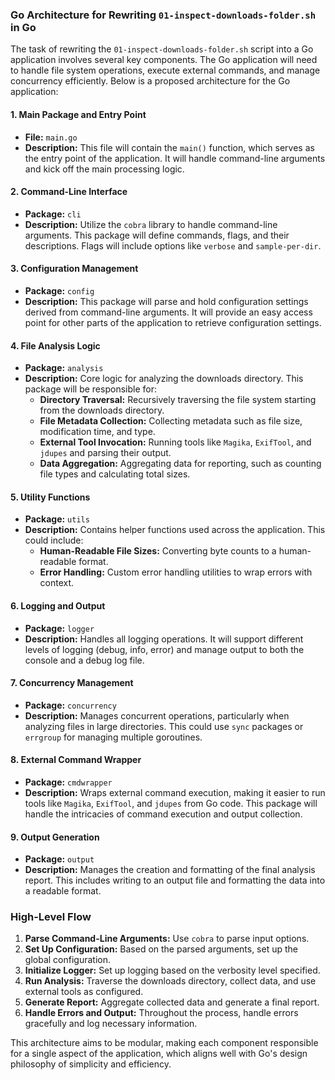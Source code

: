 ### Go Architecture for Rewriting `01-inspect-downloads-folder.sh` in Go

The task of rewriting the `01-inspect-downloads-folder.sh` script into a Go application involves several key components. The Go application will need to handle file system operations, execute external commands, and manage concurrency efficiently. Below is a proposed architecture for the Go application:

#### 1. **Main Package and Entry Point**
- **File:** `main.go`
- **Description:** This file will contain the `main()` function, which serves as the entry point of the application. It will handle command-line arguments and kick off the main processing logic.

#### 2. **Command-Line Interface**
- **Package:** `cli`
- **Description:** Utilize the `cobra` library to handle command-line arguments. This package will define commands, flags, and their descriptions. Flags will include options like `verbose` and `sample-per-dir`.

#### 3. **Configuration Management**
- **Package:** `config`
- **Description:** This package will parse and hold configuration settings derived from command-line arguments. It will provide an easy access point for other parts of the application to retrieve configuration settings.

#### 4. **File Analysis Logic**
- **Package:** `analysis`
- **Description:** Core logic for analyzing the downloads directory. This package will be responsible for:
  - **Directory Traversal:** Recursively traversing the file system starting from the downloads directory.
  - **File Metadata Collection:** Collecting metadata such as file size, modification time, and type.
  - **External Tool Invocation:** Running tools like `Magika`, `ExifTool`, and `jdupes` and parsing their output.
  - **Data Aggregation:** Aggregating data for reporting, such as counting file types and calculating total sizes.

#### 5. **Utility Functions**
- **Package:** `utils`
- **Description:** Contains helper functions used across the application. This could include:
  - **Human-Readable File Sizes:** Converting byte counts to a human-readable format.
  - **Error Handling:** Custom error handling utilities to wrap errors with context.

#### 6. **Logging and Output**
- **Package:** `logger`
- **Description:** Handles all logging operations. It will support different levels of logging (debug, info, error) and manage output to both the console and a debug log file.

#### 7. **Concurrency Management**
- **Package:** `concurrency`
- **Description:** Manages concurrent operations, particularly when analyzing files in large directories. This could use `sync` packages or `errgroup` for managing multiple goroutines.

#### 8. **External Command Wrapper**
- **Package:** `cmdwrapper`
- **Description:** Wraps external command execution, making it easier to run tools like `Magika`, `ExifTool`, and `jdupes` from Go code. This package will handle the intricacies of command execution and output collection.

#### 9. **Output Generation**
- **Package:** `output`
- **Description:** Manages the creation and formatting of the final analysis report. This includes writing to an output file and formatting the data into a readable format.

### High-Level Flow
1. **Parse Command-Line Arguments:** Use `cobra` to parse input options.
2. **Set Up Configuration:** Based on the parsed arguments, set up the global configuration.
3. **Initialize Logger:** Set up logging based on the verbosity level specified.
4. **Run Analysis:** Traverse the downloads directory, collect data, and use external tools as configured.
5. **Generate Report:** Aggregate collected data and generate a final report.
6. **Handle Errors and Output:** Throughout the process, handle errors gracefully and log necessary information.

This architecture aims to be modular, making each component responsible for a single aspect of the application, which aligns well with Go's design philosophy of simplicity and efficiency.
